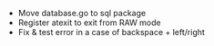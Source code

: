   * Move database.go to sql package 
  * Register atexit to exit from RAW mode
  * Fix & test error in a case of backspace + left/right